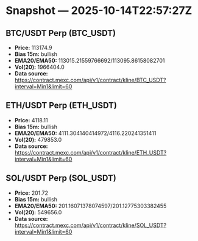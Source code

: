 # Snapshot — 2025-10-14T22:57:27Z

## BTC/USDT Perp (BTC_USDT)
- **Price:** 113174.9
- **Bias 15m:** bullish
- **EMA20/EMA50:** 113015.21559766692/113095.86158082701
- **Vol(20):** 1966404.0
- **Data source:** https://contract.mexc.com/api/v1/contract/kline/BTC_USDT?interval=Min1&limit=60

## ETH/USDT Perp (ETH_USDT)
- **Price:** 4118.11
- **Bias 15m:** bullish
- **EMA20/EMA50:** 4111.304140414972/4116.220241351411
- **Vol(20):** 479853.0
- **Data source:** https://contract.mexc.com/api/v1/contract/kline/ETH_USDT?interval=Min1&limit=60

## SOL/USDT Perp (SOL_USDT)
- **Price:** 201.72
- **Bias 15m:** bullish
- **EMA20/EMA50:** 201.16071378074597/201.12775303382455
- **Vol(20):** 549656.0
- **Data source:** https://contract.mexc.com/api/v1/contract/kline/SOL_USDT?interval=Min1&limit=60
